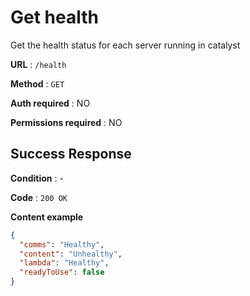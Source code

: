 # Get health

Get the health status for each server running in catalyst

**URL** : `/health`

**Method** : `GET`

**Auth required** : NO

**Permissions required** : NO

## Success Response

**Condition** : -

**Code** : `200 OK`

**Content example**

```json
{
  "comms": "Healthy",
  "content": "Unhealthy",
  "lambda": "Healthy",
  "readyToUse": false
}
```
